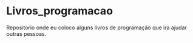 # Livros_programacao
Repositorio onde eu coloco alguns livros de programação que ira ajudar outras pessoas.
